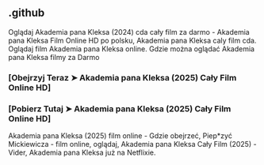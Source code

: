 ## .github

Oglądaj Akademia pana Kleksa (2024) cda cały film za darmo - Akademia pana Kleksa Film Online HD po polsku, Akademia pana Kleksa caly film cda. Oglądaj film Akademia pana Kleksa online. Gdzie można oglądać Akademia pana Kleksa filmy za Darmo

### [Obejrzyj Teraz ➤ Akademia pana Kleksa (2025) Cały Film Online HD]

### [Pobierz Tutaj ➤ Akademia pana Kleksa (2025) Cały Film Online HD]

Akademia pana Kleksa (2025) film online - Gdzie obejrzeć, Piep*zyć Mickiewicza - film online, oglądaj, Akademia pana Kleksa Cały Film (2025) - Vider, Akademia pana Kleksa już na Netflixie.
